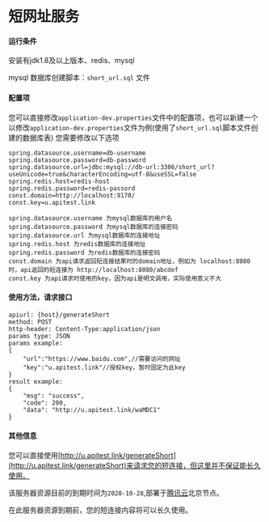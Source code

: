# 短网址服务

#### 运行条件
安装有jdk1.8及以上版本、redis、mysql

mysql 数据库创建脚本：`short_url.sql` 文件

#### 配置项

您可以直接修改`application-dev.properties`文件中的配置项，也可以新建一个
以修改`application-dev.properties`文件为例(使用了`short_url.sql`脚本文件创建的数据库表)
您需要修改以下选项
````
spring.datasource.username=db-username
spring.datasource.password=db-password
spring.datasource.url=jdbc:mysql://db-url:3306/short_url?useUnicode=true&characterEncoding=utf-8&useSSL=false
spring.redis.host=redis-host
spring.redis.password=redis-passord
const.domain=http://localhost:9170/
const.key=u.apitest.link

spring.datasource.username 为mysql数据库的用户名
spring.datasource.password 为mysql数据库的连接密码
spring.datasource.url 为mysql数据库的连接地址
spring.redis.host 为redis数据库的连接地址
spring.redis.password 为redis数据库的连接密码
const.domain 为api请求返回短连接结果时的domain地址，例如为 localhost:8080 时，api返回的短连接为 http://localhost:8080/abcdef 
const.key 为api请求时使用的key，因为api是明文调用，实际使用意义不大
````

#### 使用方法，请求接口

````
apiurl: {host}/generateShort
method: POST
http-header: Content-Type:application/json
params type: JSON
params example:
{
	"url":"https://www.baidu.com",//需要访问的网址
	"key":"u.apitest.link"//授权key，暂时固定为此key
}
result example:
{
	"msg": "success",
	"code": 200,
	"data": "http://u.apitest.link/waMDC1"
}
````

#### 其他信息
您可以直接使用[http://u.apitest.link/generateShort](http://u.apitest.link/generateShort)来请求您的短连接，但这里并不保证能长久使用。

该服务器资源目前的到期时间为`2020-10-28`,部署于[腾讯云](https://cloud.tencent.com/act/double11/reserve?spread_hash_key=oNHy0e)北京节点。

在此服务器资源到期前，您的短连接内容将可以长久使用。
